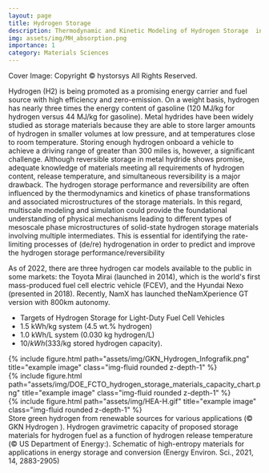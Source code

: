 ```yaml
---
layout: page
title: Hydrogen Storage
description: Thermodynamic and Kinetic Modeling of Hydrogen Storage  in High Entropy Alloys (HEAs) Materials
img: assets/img/MH_absorption.png
importance: 1
category: Materials Sciences
---
```


Cover Image:  Copyright ©  hystorsys All Rights Reserved.
<!--- image from Reference https://www.hystorsys.no/our-story/ -->


Hydrogen (H2) is being promoted as a promising energy carrier and fuel source with high efficiency and zero-emission. On a weight basis, hydrogen has nearly three times the energy content of gasoline (120 MJ/kg for hydrogen versus 44 MJ/kg for gasoline). Metal hydrides have been widely studied as storage materials because they are able to store larger amounts of hydrogen in smaller volumes at low pressure, and at temperatures close to room temperature. Storing enough hydrogen onboard a vehicle to achieve a driving range of greater than 300 miles is, however, a significant challenge. Although reversible storage in metal hydride shows promise, adequate knowledge of materials meeting all requirements of hydrogen content, release temperature, and simultaneous reversibility is a major drawback. The hydrogen storage performance and reversibility are often influenced by the thermodynamics and kinetics of phase transformations and associated microstructures of the storage materials. In this regard, multiscale modeling and simulation could provide the foundational understanding of physical mechanisms leading to different types of mesoscale phase microstructures of solid-state hydrogen storage materials involving multiple intermediates.  This is essential for identifying the rate-limiting processes of (de/re) hydrogenation in order to predict and improve the hydrogen storage performance/reversibility

As of 2022, there are three hydrogen car models available to the public in some markets: the Toyota Mirai (launched in 2014), which is the world's first mass-produced fuel cell electric vehicle (FCEV), and the Hyundai Nexo (presented in 2018). Recently,  NamX has launched  theNamXperience GT version with 800km autonomy.

- Targets of  Hydrogen Storage for Light-Duty Fuel Cell Vehicles
 - 1.5 kWh/kg system (4.5 wt.% hydrogen)
 - 1.0 kWh/L system (0.030 kg hydrogen/L)
 - $10/kWh ($333/kg stored hydrogen capacity).



<div class="row">
    <div class="col-sm mt-3 mt-md-0">
        {% include figure.html path="assets/img/GKN_Hydrogen_Infografik.png" title="example image" class="img-fluid rounded z-depth-1" %}
    </div>
    <div class="col-sm mt-3 mt-md-0">
        {% include figure.html path="assets/img/DOE_FCTO_hydrogen_storage_materials_capacity_chart.png" title="example image" class="img-fluid rounded z-depth-1" %}
    </div>
    <div class="col-sm mt-3 mt-md-0">
        {% include figure.html path="assets/img/HEA-H.gif" title="example image" class="img-fluid rounded z-depth-1" %}
    </div>
</div>
<div class="caption">
     Store green hydrogen from renewable sources for various applications (&copy; GKN Hydrogen ).  Hydrogen gravimetric capacity of proposed storage materials for hydrogen fuel as a function of hydrogen release temperature (&copy; US Department of Energy:). Schematic of high-entropy materials for applications in energy storage and conversion (Energy Environ. Sci., 2021, 14, 2883-2905)
</div>
